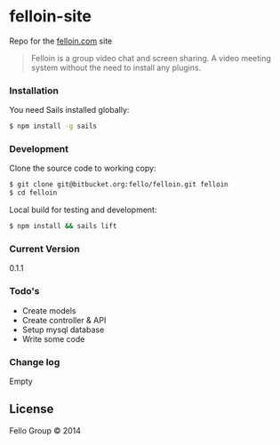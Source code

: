 # felloin-site

Repo for the [felloin.com](http://felloin.com) site

> Felloin is a group video chat and screen sharing.
> A video meeting system without the need to install any plugins.


### Installation

You need Sails installed globally:

```sh
$ npm install -g sails
```

### Development

Clone the source code to working copy:

```sh
$ git clone git@bitbucket.org:fello/felloin.git felloin
$ cd felloin
```

Local build for testing and development:

```sh
$ npm install && sails lift
```

### Current Version
0.1.1

### Todo's

- Create models
- Create controller & API
- Setup mysql database
- Write some code

### Change log

Empty


License
----------

Fello Group © 2014